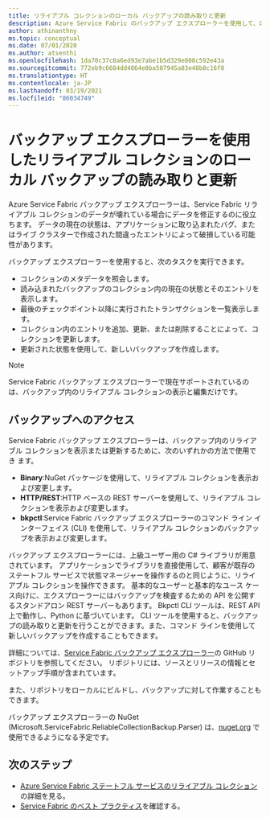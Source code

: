 ```yaml
---
title: リライアブル コレクションのローカル バックアップの読み取りと更新
description: Azure Service Fabric のバックアップ エクスプローラーを使用して、ローカルのリライアブル コレクションのバックアップを読み取り、更新します。
author: athinanthny
ms.topic: conceptual
ms.date: 07/01/2020
ms.author: atsenthi
ms.openlocfilehash: 1da70c37c8a6ed93e7abe1b5d329e808c592e43a
ms.sourcegitcommit: 772eb9c6684dd4864e0ba507945a83e48b8c16f0
ms.translationtype: HT
ms.contentlocale: ja-JP
ms.lasthandoff: 03/19/2021
ms.locfileid: "86034749"
---
```

# <a name="read-and-update-a-reliable-collections-backup-by-using-backup-explorer"></a>バックアップ エクスプローラーを使用したリライアブル コレクションのローカル バックアップの読み取りと更新

Azure Service Fabric バックアップ エクスプローラーは、Service Fabric リライアブル コレクションのデータが壊れている場合にデータを修正するのに役立ちます。 データの現在の状態は、アプリケーションに取り込まれたバグ、またはライブ クラスターで作成された間違ったエントリによって破損している可能性があります。

バックアップ エクスプローラーを使用すると、次のタスクを実行できます。
-   コレクションのメタデータを照会します。
-   読み込まれたバックアップのコレクション内の現在の状態とそのエントリを表示します。
-   最後のチェックポイント以降に実行されたトランザクションを一覧表示します。
-   コレクション内のエントリを追加、更新、または削除することによって、コレクションを更新します。
-   更新された状態を使用して、新しいバックアップを作成します。

> [!NOTE]
> Service Fabric バックアップ エクスプローラーで現在サポートされているのは、バックアップ内のリライアブル コレクションの表示と編集だけです。
>

## <a name="access-the-backup"></a>バックアップへのアクセス

Service Fabric バックアップ エクスプローラーは、バックアップ内のリライアブル コレクションを表示または更新するために、次のいずれかの方法で使用でき ます。
-   **Binary**:NuGet パッケージを使用して、リライアブル コレクションを表示および変更します。
-   **HTTP/REST**:HTTP ベースの REST サーバーを使用して、リライアブル コレクションを表示および変更します。
-   **bkpctl**:Service Fabric バックアップ エクスプローラーのコマンド ライン インターフェイス (CLI) を使用して、リライアブル コレクションのバックアップを表示および変更します。

バックアップ エクスプローラーには、上級ユーザー用の C# ライブラリが用意されています。 アプリケーションでライブラリを直接使用して、顧客が既存のステートフル サービスで状態マネージャーを操作するのと同じように、リライアブル コレクションを操作できます。 基本的なユーザーと基本的なユース ケース向けに、エクスプローラーにはバックアップを検査するための API を公開するスタンドアロン REST サーバーもあります。 Bkpctl CLI ツールは、REST API 上で動作し、Python に基づいています。 CLI ツールを使用すると、バックアップの読み取りと更新を行うことができます。また、コマンド ラインを使用して新しいバックアップを作成することもできます。

詳細については、[Service Fabric バックアップ エクスプローラー](https://github.com/microsoft/service-fabric-backup-explorer)の GitHub リポジトリを参照してください。 リポジトリには、ソースとリリースの情報とセットアップ手順が含まれています。

また、リポジトリをローカルにビルドし、バックアップに対して作業することもできます。
 
バックアップ エクスプローラーの NuGet (Microsoft.ServiceFabric.ReliableCollectionBackup.Parser) は、[nuget.org](https://www.nuget.org/) で使用できるようになる予定です。 

## <a name="next-steps"></a>次のステップ

* [Azure Service Fabric ステートフル サービスのリライアブル コレクション](service-fabric-reliable-services-reliable-collections.md)の詳細を見る。
* [Service Fabric のベスト プラクティス](service-fabric-best-practices-overview.md)を確認する。
